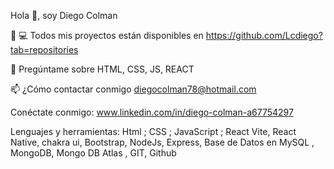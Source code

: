 


Hola 👋, soy Diego Colman

👨 💻 Todos mis proyectos están disponibles en https://github.com/Lcdiego?tab=repositories

💬 Pregúntame sobre HTML, CSS, JS, REACT

📫 ¿Cómo contactar conmigo diegocolman78@hotmail.com

Conéctate conmigo:
www.linkedin.com/in/diego-colman-a67754297

Lenguajes y herramientas:
 Html ; CSS ; JavaScript ; React Vite, React Native, chakra ui, Bootstrap, NodeJs, Express, Base de Datos en MySQL , MongoDB, Mongo DB Atlas , GIT, Github


